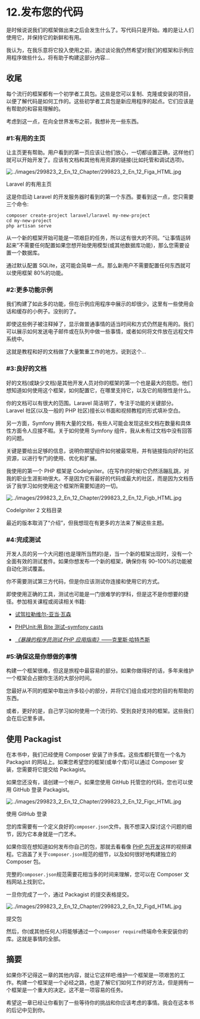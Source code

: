 # 12.发布您的代码

是时候说说我们的框架做出来之后会发生什么了。写代码只是开始。难的是让人们使用它，并保持它的新鲜和有用。

我认为，在我乐意将它投入使用之前，通过谈论我仍然希望对我们的框架和示例应用程序做些什么，将有助于构建这部分内容…

## 收尾

每个流行的框架都有一个初学者工具包。这些是您可以复制、克隆或安装的项目，以便了解代码是如何工作的。这些初学者工具包是新应用程序的起点。它们应该是有帮助的和容易理解的。

考虑到这一点，在向全世界发布之前，我想补充一些东西。

### #1:有用的主页

让主页更有帮助。用户看到的第一页应该让他们放心，一切都设置正确，这样他们就可以开始开发了。应该有文档和其他有用资源的链接(比如托管和调试选项)。

![../images/299823_2_En_12_Chapter/299823_2_En_12_Figa_HTML.jpg](../images/299823_2_En_12_Chapter/299823_2_En_12_Figa_HTML.jpg)

Laravel 的有用主页

这是你启动 Laravel 的开发服务器时看到的第一个东西。要看到这一点，您只需要三个命令:

```
composer create-project laravel/laravel my-new-project
cd my-new-project
php artisan serve

```

从一个新的框架开始可能是一项艰巨的任务，所以这有很大的不同。“让事情运转起来”不需要任何配置如果您想开始使用模型(或其他数据库功能)，那么您需要设置一个数据库。

通过默认配置 SQLite，这可能会简单一点。那么新用户不需要配置任何东西就可以使用框架 80%的功能。

### #2:更多功能示例

我们构建了如此多的功能，但在示例应用程序中展示的却很少。这里有一些使用会话和缓存的小例子。没别的了。

即使这些例子被注释掉了，显示做普通事情的适当时间和方式仍然是有用的。我们可以展示如何发送电子邮件或在队列中做一些事情，或者如何将文件放在远程文件系统中。

这就是教程和好的文档做了大量繁重工作的地方。说到这个…

### #3:良好的文档

好的文档(或缺少文档)是其他开发人员对你的框架的第一个也是最大的抱怨。他们想知道如何使用这个框架，如何配置它，在哪里支持它，以及它的局限性是什么。

你的文档可以有很大的范围。Laravel 简洁明了，专注于功能的关键部分。Laravel 社区(以及一般的 PHP 社区)擅长以书面和视频教程的形式填补空白。

另一方面，Symfony 拥有大量的文档，有些人可能会发现这些文档在数量和具体性方面令人应接不暇。关于如何使用 Symfony 组件，我从未有过文档中没有回答的问题。

关键是要给出足够的信息，说明你期望组件如何被最常用，并有链接指向好的社区资源，以进行专门的使用、优化和扩展。

我使用的第一个 PHP 框架是 CodeIgniter。(在写作的时候)它仍然活蹦乱跳，对我的职业生涯影响很大。不是因为它有最好的代码或最大的社区，而是因为文档告诉了我学习如何使用这个框架所需要知道的一切。

![../images/299823_2_En_12_Chapter/299823_2_En_12_Figb_HTML.jpg](../images/299823_2_En_12_Chapter/299823_2_En_12_Figb_HTML.jpg)

CodeIgniter 2 文档目录

最近的版本取消了“介绍”，但我想现在有更多的方法来了解这些主题。

### #4:完成测试

开发人员的另一个大问题(也是理所当然的)是，当一个新的框架出现时，没有一个全面有效的测试套件。如果你想发布一个新的框架，确保你有 90–100%的功能被自动化测试覆盖。

你不需要测试第三方代码，但是你应该测试你连接和使用它的方式。

即使使用正确的工具，测试也可能是一门很难学的学科，但是这不是你想要的捷径。参加相关课程或阅读相关书籍:

*   [试驾拉勒维尔-亚当·瓦森](https://course.testdrivenlaravel.com)

*   [PHPUnit:用 Bite 测试–symfony casts](https://symfonycasts.com/screencast/phpunit)

*   [*《暴躁的程序员测试 PHP 应用指南》*——克里斯·哈特杰斯](https://t.co/D6QRdh6dDC%253Famp%253D1)

### #5:确保这是你想做的事情

构建一个框架很难，但这是旅程中最容易的部分。如果你做得好的话，多年来维护一个框架会占据你生活的大部分时间。

您最好从不同的框架中取出许多较小的部分，并将它们组合成对您的目的有帮助的东西。

或者，更好的是，自己学习如何使用一个流行的、受到良好支持的框架。这些我们会在后记里多讲。

## 使用 Packagist

在本书中，我们已经使用 Composer 安装了许多库。这些库都托管在一个名为 Packagist 的网站上。如果您希望您的框架(或单个库)可以通过 Composer 安装，您需要将它提交给 Packagist。

如果您还没有，请创建一个帐户。如果您使用 GitHub 托管您的代码，您也可以使用 GitHub 登录 Packagist。

![../images/299823_2_En_12_Chapter/299823_2_En_12_Figc_HTML.jpg](../images/299823_2_En_12_Chapter/299823_2_En_12_Figc_HTML.jpg)

使用 GitHub 登录

您的库需要有一个定义良好的`composer.json`文件。我不想深入探讨这个问题的细节，因为它本身就是一门艺术。

如果你现在想知道如何发布你自己的包，那就去看看像 [PHP 包开发](https://beyondco.de/video-courses/php-package-development)这样的视频课程。它涵盖了关于`composer.json`规范的细节，以及如何很好地构建独立的 Composer 包。

完整的`composer.json`规范需要花相当多的时间来理解，您可以在 Composer 文档网站上找到它。

一旦你完成了一个，通过 Packagist 的提交表格提交。

![../images/299823_2_En_12_Chapter/299823_2_En_12_Figd_HTML.jpg](../images/299823_2_En_12_Chapter/299823_2_En_12_Figd_HTML.jpg)

提交包

然后，你(或其他任何人)将能够通过一个`composer require`终端命令来安装你的库。这就是事情的全部。

## 摘要

如果你不记得这一章的其他内容，就让它这样吧:维护一个框架是一项艰苦的工作。构建一个框架是一个必经之路，也是了解它们如何工作的好方法，但是拥有一个框架是一个重大的决定。这不是一项容易的任务。

希望这一章已经让你看到了一些等待你的挑战和你应该考虑的事情。我会在这本书的后记中见到你。